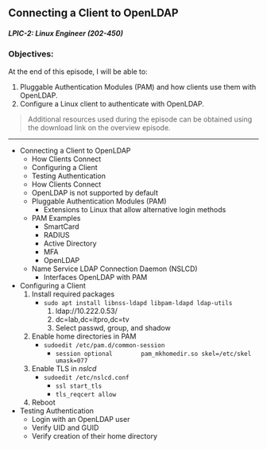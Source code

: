 ## Connecting a Client to OpenLDAP  
##### LPIC-2: Linux Engineer (202-450)  

### Objectives:  

At the end of this episode, I will be able to:  

1. Pluggable Authentication Modules (PAM) and how clients use them with OpenLDAP.
2. Configure a Linux client to authenticate with OpenLDAP. 

>Additional resources used during the episode can be obtained using the download link on the overview episode.  

-----------------------------------------------------------

* Connecting a Client to OpenLDAP
	+ How Clients Connect
	+ Configuring a Client
	+ Testing Authentication
	* How Clients Connect
	+ OpenLDAP is not supported by default
	+ Pluggable Authentication Modules (PAM)
		- Extensions to Linux that allow alternative login methods
	+ PAM Examples
		- SmartCard
		- RADIUS
		- Active Directory
		- MFA
		- OpenLDAP
	+ Name Service LDAP Connection Daemon (NSLCD)
		- Interfaces OpenLDAP with PAM
* Configuring a Client
	1. Install required packages
		+ `sudo apt install libnss-ldapd libpam-ldapd ldap-utils`
			1. ldap://10.222.0.53/
			2. dc=lab,dc=itpro,dc=tv
			3. Select passwd, group, and shadow
	2. Enable home directories in PAM
		+ `sudoedit /etc/pam.d/common-session`
			- `session optional        pam_mkhomedir.so skel=/etc/skel umask=077`
	3. Enable TLS in *nslcd*
		+ `sudoedit /etc/nslcd.conf`
			- `ssl start_tls`
			- `tls_reqcert allow`
	4. Reboot
* Testing Authentication
	+ Login with an OpenLDAP user
	+ Verify UID and GUID
	+ Verify creation of their home directory
